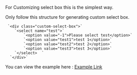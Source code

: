 For Customizing select box this is the simplest way. 

Only follow this structure for generating custom select box.


     `<div class="custom-select-box">`
    	`<select name="test">`
            `<option value="-1">Please select test</option>`
            `<option value="test1">test 1</option>`
            `<option value="test2">test 2</option>`
            `<option value="test3">test 3</option>`
        `</select>  `
      `</div>`

You can view the example here :  [Example Link](https://rawgit.com/husentelwala/Custom-Select-CSS-JS/master/selectbox.html)
